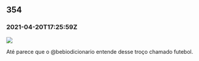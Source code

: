   

354
---

### 2021-04-20T17:25:59Z

![](https://bebiodicionario-com.s3.amazonaws.com/media/posts/202104/175283327_800603150662494_3558401808964985579_n_18236889622024341.jpg)

Até parece que o @bebiodicionario entende desse troço chamado futebol.

